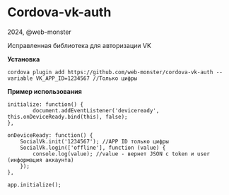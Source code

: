 # Cordova-vk-auth

2024, @web-monster

Исправленная библиотека для авторизации VK

**Установка**

    cordova plugin add https://github.com/web-monster/cordova-vk-auth --variable VK_APP_ID=1234567 //Только цифры

**Пример использования**

    initialize: function() {
            document.addEventListener('deviceready', this.onDeviceReady.bind(this), false);
    },

    onDeviceReady: function() {
        SocialVk.init('1234567'); //APP ID только цифры
        SocialVk.login(['offline'], function (value) {
            console.log(value); //value - вернет JSON с token и user (информация аккаунта)
        });
    },

    app.initialize();